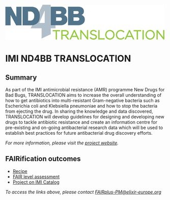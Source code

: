 ![ND4BB](/img/nd4bb.png)

# IMI ND4BB TRANSLOCATION


## Summary
As part of the IMI antimicrobial resistance (AMR) programme New Drugs for Bad Bugs, TRANSLOCATION aims to increase the overall understanding of how to get antibiotics into multi-resistant Gram-negative bacteria such as Escherichia coli and Klebsiella pneumoniae and how to stop the bacteria from ejecting the drug. In sharing the knowledge and data discovered, TRANSLOCATION will develop guidelines for designing and developing new drugs to tackle antibiotic resistance and create an information centre for pre-existing and on-going antibacterial research data which will be used to establish best practices for future antibacterial drug discovery efforts. 

_For more information, please visit the [project website](https://www.dsf.unica.it/translocation/)._

## FAIRification outcomes

- [Recipe](https://drive.google.com/drive/u/3/folders/1dudvrG-dtfwm0fseQ1HAFwSMujSuSwLD)
- [FAIR level assessment](https://docs.google.com/spreadsheets/d/1zFcmllpD0loX_yi9NE56vFxbH_RaW-Z1/edit#gid=1320380260)
- [Project on IMI Catalog](https://datacatalog.elixir-luxembourg.org/dataset/79d1c3a2-104d-11ea-9e31-0050569a29db)

_To access the links above, please contact [FAIRplus-PM@elixir-europe.org](FAIRplus-PM@elixir-europe.org)_